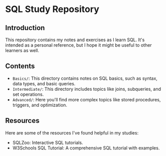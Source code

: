 # SQL Study Repository

## Introduction

This repository contains my notes and exercises as I learn SQL. It's intended as a personal reference, but I hope it might be useful to other learners as well.

## Contents

- `Basics/`: This directory contains notes on SQL basics, such as syntax, data types, and basic queries.
- `Intermediate/`: This directory includes topics like joins, subqueries, and set operations.
- `Advanced/`: Here you'll find more complex topics like stored procedures, triggers, and optimization.

## Resources

Here are some of the resources I've found helpful in my studies:

- SQLZoo: Interactive SQL tutorials.
- W3Schools SQL Tutorial: A comprehensive SQL tutorial with examples.


